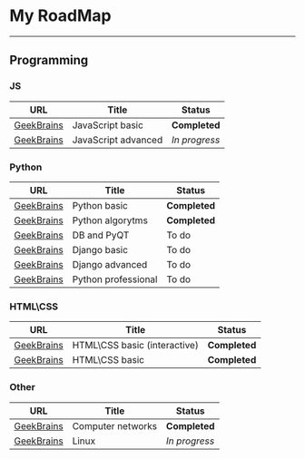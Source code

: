 # My RoadMap
---
## Programming
### JS
| URL | Title | Status |
| ------ | ------ | ------ |
| [GeekBrains](https://geekbrains.ru/) | JavaScript basic | **Completed** |
| [GeekBrains](https://geekbrains.ru/) | JavaScript advanced | *In progress* |
### Python
| URL | Title | Status |
| ------ | ------ | ------ |
| [GeekBrains](https://geekbrains.ru/) | Python basic | **Completed** |
| [GeekBrains](https://geekbrains.ru/) | Python algorytms | **Completed** |
| [GeekBrains](https://geekbrains.ru/) | DB and PyQT | To do |
| [GeekBrains](https://geekbrains.ru/) | Django basic | To do |
| [GeekBrains](https://geekbrains.ru/) | Django advanced | To do |
| [GeekBrains](https://geekbrains.ru/) | Python professional | To do |

### HTML\CSS
| URL | Title | Status |
| ------ | ------ | ------ |
| [GeekBrains](https://geekbrains.ru/) | HTML\CSS basic (interactive) | **Completed** |
| [GeekBrains](https://geekbrains.ru/) | HTML\CSS basic  | **Completed** |

### Other
| URL | Title | Status |
| ------ | ------ | ------ |
| [GeekBrains](https://geekbrains.ru/) | Computer networks | **Completed** |
| [GeekBrains](https://geekbrains.ru/) | Linux  | *In progress* |
